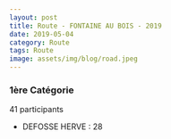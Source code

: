 ```yaml
---
layout: post
title: Route - FONTAINE AU BOIS - 2019
date: 2019-05-04
category: Route
tags: Route
image: assets/img/blog/road.jpeg
---
```


### 1ère Catégorie
41 participants
- DEFOSSE HERVE : 28
